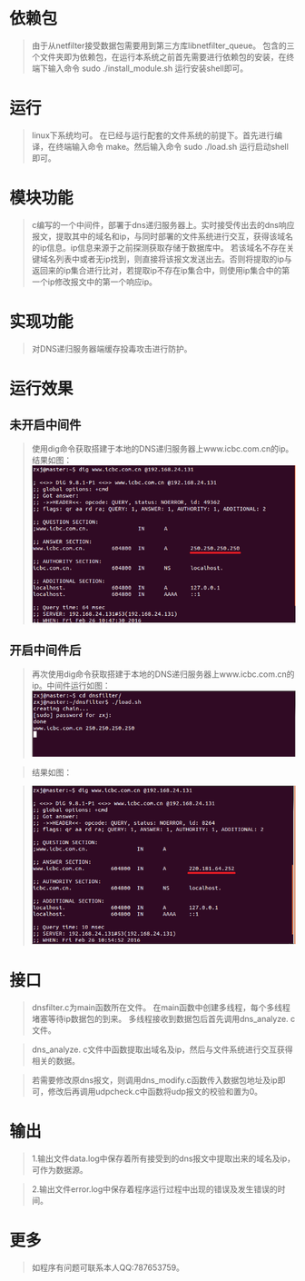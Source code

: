 # 依赖包
>   由于从netfilter接受数据包需要用到第三方库libnetfilter_queue。
>   包含的三个文件夹即为依赖包，在运行本系统之前首先需要进行依赖包的安装，在终端下输入命令 sudo ./install_module.sh 运行安装shell即可。

# 运行
>   linux下系统均可。
>   在已经与运行配套的文件系统的前提下。首先进行编译，在终端输入命令 make。然后输入命令 sudo ./load.sh 运行启动shell即可。

# 模块功能
>   c编写的一个中间件，部署于dns递归服务器上。实时接受传出去的dns响应报文，提取其中的域名和ip，与同时部署的文件系统进行交互，获得该域名的ip信息。ip信息来源于之前探测获取存储于数据库中。
>   若该域名不存在关键域名列表中或者无ip找到，则直接将该报文发送出去。否则将提取的ip与返回来的ip集合进行比对，若提取ip不存在ip集合中，则使用ip集合中的第一个ip修改报文中的第一个响应ip。

# 实现功能
>   对DNS递归服务器端缓存投毒攻击进行防护。

# 运行效果
##  未开启中间件
>    使用dig命令获取搭建于本地的DNS递归服务器上www.icbc.com.cn的ip。结果如图：
![image](https://github.com/zhangkaiyang/Dnsfilter/blob/master/dig1.png)

##  开启中间件后
>    再次使用dig命令获取搭建于本地的DNS递归服务器上www.icbc.com.cn的ip。中间件运行如图：
![image](https://github.com/zhangkaiyang/Dnsfilter/blob/master/dnsfilter1.png)

>   结果如图：

>   ![image](https://github.com/zhangkaiyang/Dnsfilter/blob/master/dig2.png)

# 接口
>   dnsfilter.c为main函数所在文件。
    在main函数中创建多线程，每个多线程堵塞等待ip数据包的到来。
    多线程接收到数据包后首先调用dns_analyze.
    c文件。

>   dns_analyze.
    c文件中函数提取出域名及ip，然后与文件系统进行交互获得相关的数据。

>   若需要修改原dns报文，则调用dns_modify.c函数传入数据包地址及ip即可，修改后再调用udpcheck.c中函数将udp报文的校验和置为0。

# 输出
>   1.输出文件data.log中保存着所有接受到的dns报文中提取出来的域名及ip，可作为数据源。

>   2.输出文件error.log中保存着程序运行过程中出现的错误及发生错误的时间。

# 更多
>   如程序有问题可联系本人QQ:787653759。
